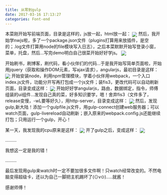 ```yaml
---
title: 从零到gulp
date: 2017-03-16 17:13:27
categories: Font-end
---
```


本菜刚开始写前端页面，目录是这样的，js放一起，html放一起：
<img src="../../../../assets/img/3-16-1.png"   align=center />
然后，我开始学nwjs啦，多了一个package.json文件（plugins打算用来放插件，是空的；.log文件打算用node的file模块写入日志），之后本菜默默开始写登录小窗，菜单，托盘，然后...写完demo明白自己很菜开始好好学js。
<img src="../../../../assets/img/3-16-2.png"   align=center />

<!--more-->

开始刷书，刷博客，刷代码，看小伙伴们的代码...于是我开始写简单页面啦，开始用jquery（获取和操作DOM元素，写ajax请求），angularjs，最初目录是这样：
<img src="../../../../assets/img/3-16-3.png"   align=center />
开始安装node，利用npm管理模块，学着小伙伴用webpack，一个入口index.js文件，功能分开写再打包成一个js文件；装fis3，更改代码可以自动刷新页面，目录变成这样：
<img src="../../../../assets/img/3-16-4.png"   align=center />
开始好好学angularjs，路由，数据绑定，指令，师傅组装的ui组件...发现自己真的菜，好多知识要学，嗯！舍弃fis3（文件多了，release变慢，-wL要等好久），用http-server，目录变成这样：
<img src="../../../../assets/img/3-16-5.png"   align=center />
然后，发现gulp,新大陆！添加一个gulpfile.js文件，用gulp-connect创建web服务器；可以watch页面，gulp-livereload自动刷新；嵌入原来的webpack.config.js还能继续打包；只用运行一个gulp，开心！

某一天，我发现我的cpu原来是这样：
<img src="../../../../assets/img/3-16-6.png"   align=center />
开了gulp之后，变成这样：
<img src="../../../../assets/img/3-16-7.png"   align=center />

.........


我想这一定是我的错！

.........



最后发现用gulp来watch时一定不要加很多文件啊！只watch经常改变的。不然电脑变得超级卡，还以为自己一脚把主机踢坏了(⊙v⊙).....就酱！

感谢师傅！